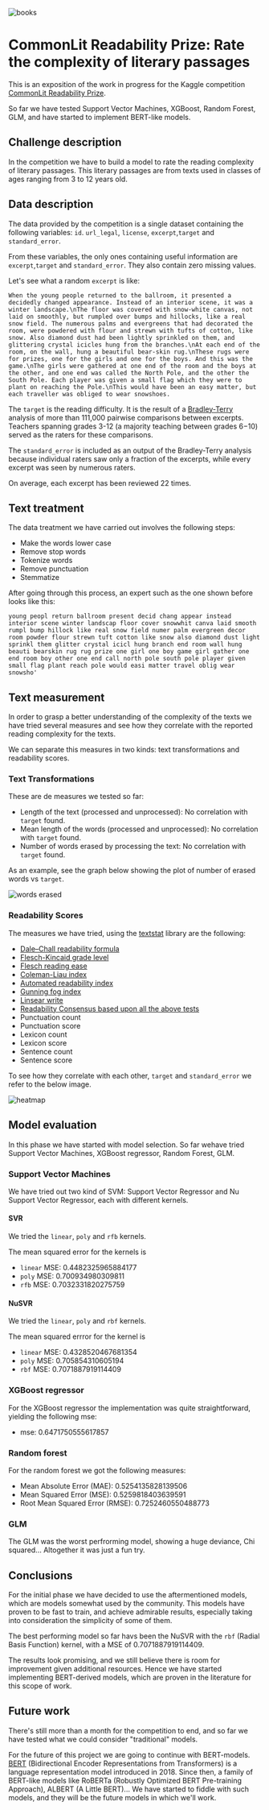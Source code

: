 ![books](https://user-images.githubusercontent.com/38925412/124011275-21ecc980-d9e0-11eb-83ff-c77552a45e00.jpg)

# CommonLit Readability Prize: Rate the complexity of literary passages

This is an exposition of the work in progress for the Kaggle competition [CommonLit Readability Prize](https://www.kaggle.com/c/commonlitreadabilityprize).

So far we have tested Support Vector Machines, XGBoost, Random Forest, GLM, and have started to implement BERT-like models.

## Challenge description

In the competition we have to build a model to rate the reading complexity of literary passages. This literary passages are from texts used in classes of ages ranging from 3 to 12 years old.

## Data description

The data provided by the competition is a single dataset containing the following variables: `id`. `url_legal`, `license`, `excerpt`,`target` and `standard_error`.

From these variables, the only ones containing useful information are `excerpt`,`target` and `standard_error`. They also contain zero missing values.

Let's see what a random `excerpt` is like:

`
When the young people returned to the ballroom, it presented a decidedly changed appearance. Instead of an interior scene, it was a winter landscape.\nThe floor was covered with snow-white canvas, not laid on smoothly, but rumpled over bumps and hillocks, like a real snow field. The numerous palms and evergreens that had decorated the room, were powdered with flour and strewn with tufts of cotton, like snow. Also diamond dust had been lightly sprinkled on them, and glittering crystal icicles hung from the branches.\nAt each end of the room, on the wall, hung a beautiful bear-skin rug.\nThese rugs were for prizes, one for the girls and one for the boys. And this was the game.\nThe girls were gathered at one end of the room and the boys at the other, and one end was called the North Pole, and the other the South Pole. Each player was given a small flag which they were to plant on reaching the Pole.\nThis would have been an easy matter, but each traveller was obliged to wear snowshoes.
`

The `target` is the reading difficulty. It is the result of a [Bradley-Terry](https://en.wikipedia.org/wiki/Bradley-Terry_model) analysis of more than 111,000 pairwise comparisons between excerpts. Teachers spanning grades 3-12 (a majority teaching between grades 6−10) served as the raters for these comparisons.

The `standard_error` is included as an output of the Bradley-Terry analysis because individual raters saw only a fraction of the excerpts, while every excerpt was seen by numerous raters. 

On average, each excerpt has been reviewed 22 times.

## Text treatment

The data treatment we have carried out involves the following steps:

* Make the words lower case
* Remove stop words
* Tokenize words
* Remove punctuation
* Stemmatize

After going through this process, an expert such as the one shown before looks like this:

`
young peopl return ballroom present decid chang appear instead interior scene winter landscap floor cover snowwhit canva laid smooth rumpl bump hillock like real snow field numer palm evergreen decor room powder flour strewn tuft cotton like snow also diamond dust light sprinkl them glitter crystal icicl hung branch end room wall hung beauti bearskin rug rug prize one girl one boy game girl gather one end room boy other one end call north pole south pole player given small flag plant reach pole would easi matter travel oblig wear snowsho'
`


## Text measurement

In order to grasp a better understanding of the complexity of the texts we have tried several measures and see how they correlate with the reported reading complexity for the texts.

We can separate this measures in two kinds: text transformations and readability scores.

### Text Transformations

These are de measures we tested so far:

* Length of the text (processed and unprocessed): No correlation with `target` found.
* Mean length of the words (processed and unprocessed): No correlation with `target` found.
* Number of words erased by processing the text: No correlation with `target` found.

As an example, see the graph below showing the plot of number of erased words vs `target`.

![words erased](https://user-images.githubusercontent.com/38925412/124133364-0d610d80-da82-11eb-95e3-cb26540fd3a8.png)

### Readability Scores

The measures we have tried, using the [textstat](https://pypi.org/project/textstat/) library are the following:

* [Dale–Chall readability formula](https://en.wikipedia.org/wiki/Dale-Chall_readability_formula)
* [Flesch-Kincaid grade level](https://en.wikipedia.org/wiki/Flesch-Kincaid_readability_tests#Flesch-Kincaid_grade_level)
* [Flesch reading ease](https://en.wikipedia.org/wiki/Flesch-Kincaid_readability_tests#Flesch_reading_ease)
* [Coleman-Liau index](https://en.wikipedia.org/wiki/Coleman-Liau_index)
* [Automated readability index](https://en.wikipedia.org/wiki/Automated_readability_index)
* [Gunning fog index](https://en.wikipedia.org/wiki/Gunning_fog_index)
* [Linsear write](https://en.wikipedia.org/wiki/Linsear_Write)
* [Readability Consensus based upon all the above tests](https://pypi.org/project/textstat/)
* Punctuation count
* Punctuation score
* Lexicon count
* Lexicon score
* Sentence count
* Sentence score

To see how they correlate with each other, `target` and `standard_error` we refer to the below image.

![heatmap](https://user-images.githubusercontent.com/38925412/124137557-148a1a80-da86-11eb-8d47-c8ae178c5886.png)

## Model evaluation

In this phase we have started with model selection. So far wehave tried Support Vector Machines, XGBoost regressor, Random Forest, GLM.

### Support Vector Machines

We have tried out two kind of SVM: Support Vector Regressor and Nu Support Vector Regressor, each with different kernels.

#### SVR

We tried the `linear`, `poly` and `rfb` kernels.

The mean squared error for the kernels is

* `linear` MSE: 0.4482325965884177
* `poly` MSE: 0.700934980309811
* `rfb` MSE: 0.7032331820275759

#### NuSVR

We tried the `linear`, `poly` and `rbf` kernels.

The mean squared errror for the kernel is

* `linear` MSE: 0.4328520467681354
* `poly` MSE: 0.705854310605194
* `rbf` MSE: 0.7071887919114409

### XGBoost regressor

For the XGBoost regressor the implementation was quite straightforward, yielding the following mse:

* mse: 0.6471750555617857

### Random forest

For the random forest we got the following measures:

* Mean Absolute Error (MAE): 0.5254135828139506
* Mean Squared Error (MSE): 0.5259818403639591
* Root Mean Squared Error (RMSE): 0.7252460550488773

### GLM

The GLM was the worst perfrorming model, showing a huge deviance, Chi squared... Altogether it was just a fun try.


## Conclusions

For the initial phase we have decided to use the aftermentioned models, which are models somewhat used by the community. This models have proven to be fast to train, and achieve admirable results, especially taking into consideration the simplicity of some of them.

The best performing model so far havs been the NuSVR with the `rbf` (Radial Basis Function) kernel, with a MSE of 0.7071887919114409.

The results look promising, and we still believe there is room for improvement given additional resources. Hence we have started implementing BERT-derived models, which are proven in the literature for this scope of work.

## Future work

There's still more than a month for the competition to end, and so far we have tested what we could consider "traditional" models.

For the future of this project we are going to continue with BERT-models. [BERT](https://arxiv.org/abs/1810.04805?source=post_page) (Bidirectional Encoder Representations from Transformers) is a language representation model introduced in 2018. Since then, a family of BERT-like models like RoBERTa (Robustly Optimized BERT Pre-training Approach), ALBERT (A Little BERT)... We have started to fiddle with such models, and they will be the future models in which we'll work.
